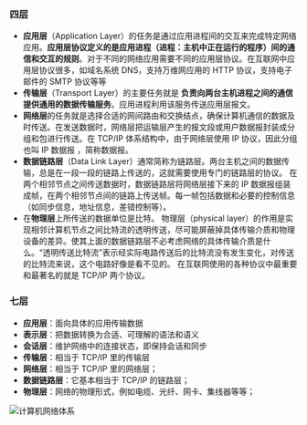 ### 四层

- **应用层**（Application Layer）的任务是通过应用进程间的交互来完成特定网络应用。**应用层协议定义的是应用进程（进程：主机中正在运行的程序）间的通信和交互的规则**。对于不同的网络应用需要不同的应用层协议。在互联网中应用层协议很多，如域名系统 DNS，支持万维网应用的 HTTP 协议，支持电子邮件的 SMTP 协议等等
- **传输层**（Transport Layer）的主要任务就是 **负责向两台主机进程之间的通信提供通用的数据传输服务**。应用进程利用该服务传送应用层报文。
- **网络层**的任务就是选择合适的网间路由和交换结点，确保计算机通信的数据及时传送。在发送数据时，网络层把运输层产生的报文段或用户数据报封装成分组和包进行传送。在 TCP/IP 体系结构中，由于网络层使用 IP 协议，因此分组也叫 IP 数据报 ，简称数据报。
- **数据链路层**（Data Link Layer）通常简称为链路层。两台主机之间的数据传输，总是在一段一段的链路上传送的，这就需要使用专门的链路层的协议。 在两个相邻节点之间传送数据时，数据链路层将网络层接下来的 IP 数据报组装成帧，在两个相邻节点间的链路上传送帧。每一帧包括数据和必要的控制信息（如同步信息，地址信息，差错控制等）。
- 在**物理层**上所传送的数据单位是比特。 物理层（physical layer）的作用是实现相邻计算机节点之间比特流的透明传送，尽可能屏蔽掉具体传输介质和物理设备的差异。使其上面的数据链路层不必考虑网络的具体传输介质是什么。“透明传送比特流”表示经实际电路传送后的比特流没有发生变化，对传送的比特流来说，这个电路好像是看不见的。 在互联网使用的各种协议中最重要和最著名的就是 TCP/IP 两个协议。



### 七层

- **应用层**：面向具体的应用传输数据
- **表示层**：把数据转换为合适、可理解的语法和语义
- **会话层**：维护网络中的连接状态，即保持会话和同步
- **传输层**：相当于 TCP/IP 里的传输层
- **网络层**：相当于 TCP/IP 里的网络层；
- **数据链路层**：它基本相当于 TCP/IP 的链路层；
- **物理层**：网络的物理形式，例如电缆、光纤、网卡、集线器等等；



![计算机网络体系](https://tsejx.github.io/javascript-guidebook/static/computer-network.e6818b6d.jpg)























